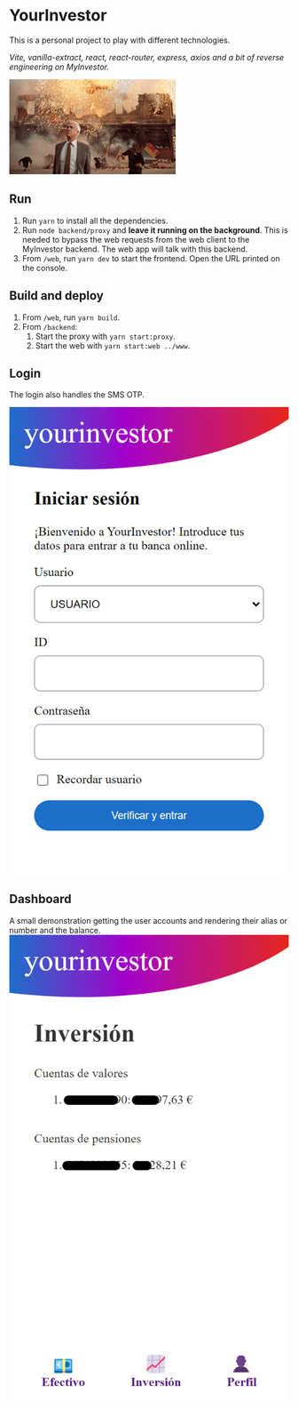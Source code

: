 # YourInvestor

This is a personal project to play with different technologies.

_Vite, vanilla-extract, react, react-router, express, axios and a bit of reverse engineering on MyInvestor._

![Nothing to see here](./nothing-to-see-here.gif)

## Run

1. Run `yarn` to install all the dependencies.
1. Run `node backend/proxy` and **leave it running on the background**.
   This is needed to bypass the web requests from the web client to the MyInvestor backend.
   The web app will talk with this backend.
1. From `/web`, run `yarn dev` to start the frontend.
   Open the URL printed on the console.

## Build and deploy

1. From `/web`, run `yarn build`.
1. From `/backend`:
   1. Start the proxy with `yarn start:proxy`.
   1. Start the web with `yarn start:web ../www`.

## Login

The login also handles the SMS OTP.

![login](./login.png)

## Dashboard

A small demonstration getting the user accounts and rendering their alias or number and the balance.
![dashboard](./dashboard.png)
